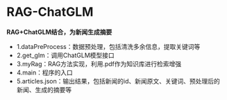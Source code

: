 # RAG-ChatGLM
**RAG+ChatGLM结合，为新闻生成摘要**

* 1.dataPreProcess：数据预处理，包括清洗多余信息，提取关键词等 
* 2.get_glm：调用ChatGLM模型接口
* 3.myRag：RAG方法实现，利用.pdf作为知识库进行检索增强
* 4.main：程序的入口
* 5.articles.json：输出结果，包括新闻的id、新闻原文、关键词、预处理后的新闻、生成的摘要等
